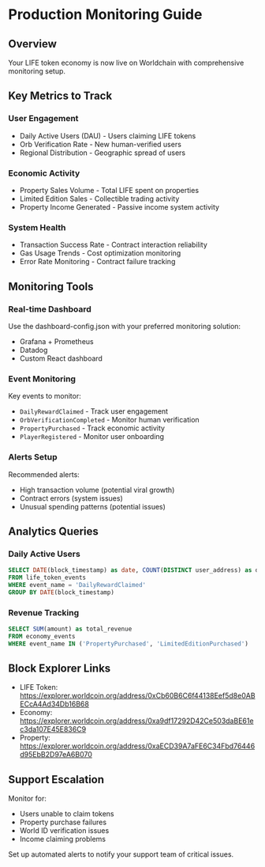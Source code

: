 
# Production Monitoring Guide

## Overview
Your LIFE token economy is now live on Worldchain with comprehensive monitoring setup.

## Key Metrics to Track

### User Engagement
- Daily Active Users (DAU) - Users claiming LIFE tokens
- Orb Verification Rate - New human-verified users
- Regional Distribution - Geographic spread of users

### Economic Activity  
- Property Sales Volume - Total LIFE spent on properties
- Limited Edition Sales - Collectible trading activity
- Property Income Generated - Passive income system activity

### System Health
- Transaction Success Rate - Contract interaction reliability
- Gas Usage Trends - Cost optimization monitoring
- Error Rate Monitoring - Contract failure tracking

## Monitoring Tools

### Real-time Dashboard
Use the dashboard-config.json with your preferred monitoring solution:
- Grafana + Prometheus
- Datadog
- Custom React dashboard

### Event Monitoring
Key events to monitor:
- `DailyRewardClaimed` - Track user engagement
- `OrbVerificationCompleted` - Monitor human verification
- `PropertyPurchased` - Track economic activity
- `PlayerRegistered` - Monitor user onboarding

### Alerts Setup
Recommended alerts:
- High transaction volume (potential viral growth)
- Contract errors (system issues)
- Unusual spending patterns (potential issues)

## Analytics Queries

### Daily Active Users
```sql
SELECT DATE(block_timestamp) as date, COUNT(DISTINCT user_address) as dau
FROM life_token_events 
WHERE event_name = 'DailyRewardClaimed'
GROUP BY DATE(block_timestamp)
```

### Revenue Tracking
```sql
SELECT SUM(amount) as total_revenue 
FROM economy_events 
WHERE event_name IN ('PropertyPurchased', 'LimitedEditionPurchased')
```

## Block Explorer Links
- LIFE Token: https://explorer.worldcoin.org/address/0xCb60B6C6f44138Eef5d8e0ABECcA4Ad34Db16B68
- Economy: https://explorer.worldcoin.org/address/0xa9df17292D42Ce503daBE61ec3da107E45E836C9
- Property: https://explorer.worldcoin.org/address/0xaECD39A7aFE6C34Fbd76446d95EbB2D97eA6B070

## Support Escalation
Monitor for:
- Users unable to claim tokens
- Property purchase failures  
- World ID verification issues
- Income claiming problems

Set up automated alerts to notify your support team of critical issues.

